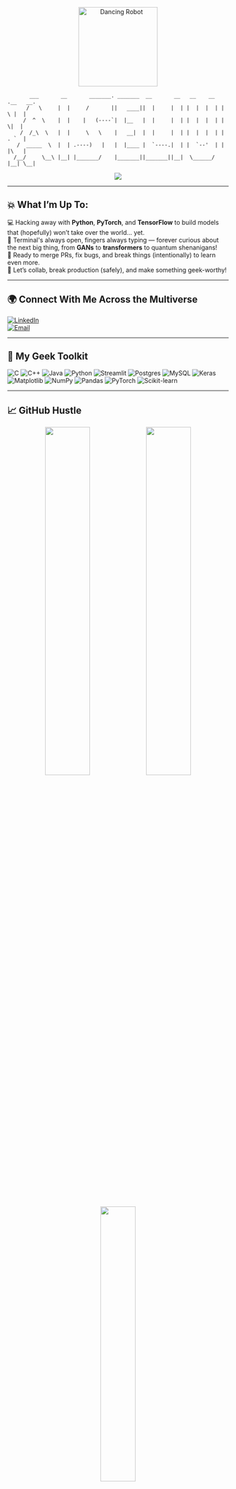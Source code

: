 
<p align="center">
  <img src="https://media.giphy.com/media/l0MYt5jPR6QX5pnqM/giphy.gif" alt="Dancing Robot" width="180" />
</p>

```
       ___       __       _______. _______  __       __   __    __  .__   __. 
      /   \     |  |     /       ||   ____||  |     |  | |  |  |  | |  \ |  | 
     /  ^  \    |  |    |   (----`|  |__   |  |     |  | |  |  |  | |   \|  | 
    /  /_\  \   |  |     \   \    |   __|  |  |     |  | |  |  |  | |  . `  | 
   /  _____  \  |  | .----)   |   |  |____ |  `----.|  | |  `--'  | |  |\   | 
  /__/     \__\ |__| |_______/    |_______||_______||__|  \______/  |__| \__| 
```

<p align="center">
  <img src="https://readme-typing-svg.demolab.com?font=Fira+Code&size=22&pause=1000&color=36BCF7&center=true&vCenter=true&width=800&height=40&lines=Hi+I%27m+Adwai+Mohan!;Deep+Learning+Explorer;Code+Geek+%26+Problem+Solver;Let's+Build+AI+Together!" />
</p>

---

## 💥 What I’m Up To:
💻 Hacking away with **Python**, **PyTorch**, and **TensorFlow** to build models that (hopefully) won’t take over the world... yet.  
🌱 Terminal's always open, fingers always typing — forever curious about the next big thing, from **GANs** to **transformers** to quantum shenanigans!  
🚀 Ready to merge PRs, fix bugs, and break things (intentionally) to learn even more.  
🔗 Let’s collab, break production (safely), and make something geek-worthy!  

---

## 🌍 Connect With Me Across the Multiverse
[![LinkedIn](https://img.shields.io/badge/LinkedIn-%230077B5.svg?style=for-the-badge&logo=linkedin&logoColor=white)](https://linkedin.com/in/adwaimohan)  
[![Email](https://img.shields.io/badge/Email-D14836?style=for-the-badge&logo=gmail&logoColor=white)](mailto:adwaimohan8@gmail.com)  

---

## 🧰 My Geek Toolkit
![C](https://img.shields.io/badge/C-%2300599C.svg?style=flat-square&logo=c&logoColor=white)
![C++](https://img.shields.io/badge/C++-%2300599C.svg?style=flat-square&logo=c%2B%2B&logoColor=white)
![Java](https://img.shields.io/badge/Java-%23ED8B00.svg?style=flat-square&logo=openjdk&logoColor=white)
![Python](https://img.shields.io/badge/Python-3670A0?style=flat-square&logo=python&logoColor=ffdd54)
![Streamlit](https://img.shields.io/badge/Streamlit-%23FE4B4B.svg?style=flat-square&logo=streamlit&logoColor=white)
![Postgres](https://img.shields.io/badge/Postgres-%23316192.svg?style=flat-square&logo=postgresql&logoColor=white)
![MySQL](https://img.shields.io/badge/MySQL-4479A1.svg?style=flat-square&logo=mysql&logoColor=white)
![Keras](https://img.shields.io/badge/Keras-%23D00000.svg?style=flat-square&logo=Keras&logoColor=white)
![Matplotlib](https://img.shields.io/badge/Matplotlib-%23ffffff.svg?style=flat-square&logo=Matplotlib&logoColor=black)
![NumPy](https://img.shields.io/badge/NumPy-%23013243.svg?style=flat-square&logo=numpy&logoColor=white)
![Pandas](https://img.shields.io/badge/Pandas-%23150458.svg?style=flat-square&logo=pandas&logoColor=white)
![PyTorch](https://img.shields.io/badge/PyTorch-%23EE4C2C.svg?style=flat-square&logo=PyTorch&logoColor=white)
![Scikit-learn](https://img.shields.io/badge/scikit--learn-%23F7931E.svg?style=flat-square&logo=scikit-learn&logoColor=white)

---

## 📈 GitHub Hustle  
<p align="center">
  <img src="https://github-readme-stats.vercel.app/api?username=adwaimohan&theme=radical&show_icons=true&count_private=true" width="45%" />
  <img src="https://nirzak-streak-stats.vercel.app/?user=adwaimohan&theme=radical" width="45%" />
</p>
<p align="center">
  <img src="https://github-readme-stats.vercel.app/api/top-langs/?username=adwaimohan&theme=radical&layout=compact" width="40%" />
</p>

---

### 🔥 Code Vibes of the Day  
> *"Dream big, code bigger. If it compiles on the first try, something’s wrong."*  
![Quote](https://quotes-github-readme.vercel.app/api?type=horizontal&theme=radical)

---

🧙‍♂️ **Wanna collab?** Let’s conjure some code spells, break some neural networks, and push the boundaries of AI together. 🌌💻
